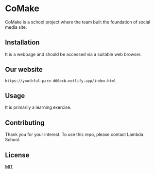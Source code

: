 

# CoMake

CoMake is a school project where the team built the foundation of social media site.

## Installation

It is a webpage and should be accessed via a suitable web browser.


## Our website
    https://youthful-pare-d60ecb.netlify.app/index.html


## Usage


It is primarily a learning exercise. 

## Contributing
Thank you for your interest. To use this repo, please contact Lambda School. 

## License
[MIT](https://choosealicense.com/licenses/mit/)
